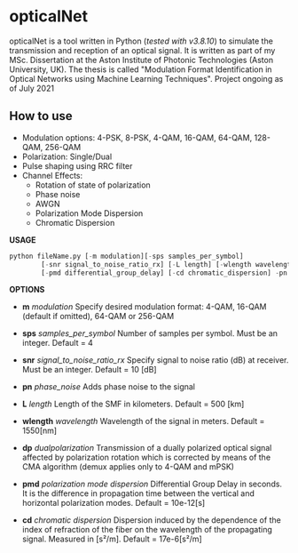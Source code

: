 # opticalNet
opticalNet is a tool written in Python (*tested with v3.8.10*) to simulate the transmission and reception of an optical signal. It is written as part of my MSc. Dissertation at the Aston Institute of Photonic Technologies (Aston University, UK). The thesis is called "Modulation Format Identification in Optical Networks using Machine Learning Techniques". Project ongoing as of July 2021
## How to use

* Modulation options: 4-PSK, 8-PSK, 4-QAM, 16-QAM, 64-QAM, 128-QAM, 256-QAM
* Polarization: Single/Dual
* Pulse shaping using RRC filter
* Channel Effects:
	- Rotation of state of polarization
	- Phase noise
	- AWGN
	- Polarization Mode Dispersion
	- Chromatic Dispersion


**USAGE** 
```python
python fileName.py [-m modulation][-sps samples_per_symbol] 
		[-snr signal_to_noise_ratio_rx] [-L length] [-wlength wavelength] 
		[-pmd differential_group_delay] [-cd chromatic_dispersion] -pn -dp
```

**OPTIONS**

- **m** *modulation* Specify desired modulation format: 4-QAM, 16-QAM (default if omitted), 64-QAM or 256-QAM

- **sps** *samples_per_symbol* Number of samples per symbol. Must be an integer. Default = 4

- **snr** *signal_to_noise_ratio_rx* Specify signal to noise ratio (dB) at receiver. Must be an integer. Default = 10 [dB]

- **pn** *phase_noise* Adds phase noise to the signal
          
- **L** *length* Length of the SMF in kilometers. Default = 500 [km]
          
- **wlength** *wavelength* Wavelength of the signal in meters. Default =  1550[nm]

- **dp** *dualpolarization* Transmission of a dually polarized optical signal affected by polarization rotation
				                            which is corrected by means of the CMA algorithm (demux applies only to 4-QAM and mPSK)
                              
- **pmd** *polarization mode dispersion* Differential Group Delay in seconds. It is the difference in propagation time between
                                    the vertical and horizontal polarization modes. Default = 10e-12[s]
                                    
- **cd** *chromatic dispersion* Dispersion induced by the dependence of the index of refraction of the fiber on the
				                            wavelength of the propagating signal. Measured in [s²/m]. Default = 17e-6[s²/m]
